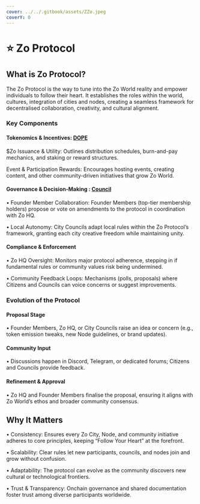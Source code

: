 ```yaml
---
cover: ../../.gitbook/assets/ZZo.jpeg
coverY: 0
---
```


# ⭐ Zo Protocol

## What is Zo Protocol?

The Zo Protocol is the way to tune into the Zo World reality and empower individuals to follow their heart. It establishes the roles within the world, cultures, integration of cities and nodes, creating a seamless framework for decentralised collaboration, creativity, and cultural alignment.&#x20;

### Key Components

#### Tokenomics & Incentives: [DOPE](https://app.gitbook.com/o/KkxO5TQJsWd47vS5geWb/s/76xSuiI2uzLMdTuoiKMA/zohmm/zo-protocol/dope-decentralised-community-ops)

$Zo Issuance & Utility: Outlines distribution schedules, burn-and-pay mechanics, and staking or reward structures.

Event & Participation Rewards: Encourages hosting events, creating content, and other community-driven initiatives that grow Zo World.

#### Governance & Decision-Making : [Council](../../guardians.md)&#x20;

• Founder Member Collaboration: Founder Members (top-tier membership holders) propose or vote on amendments to the protocol in coordination with Zo HQ.

• Local Autonomy: City Councils adapt local rules within the Zo Protocol’s framework, granting each city creative freedom while maintaining unity.

#### Compliance & Enforcement

• Zo HQ Oversight: Monitors major protocol adherence, stepping in if fundamental rules or community values risk being undermined.

• Community Feedback Loops: Mechanisms (polls, proposals) where Citizens and Councils can voice concerns or suggest improvements.

### Evolution of the Protocol

#### Proposal Stage

• Founder Members, Zo HQ, or City Councils raise an idea or concern (e.g., token emission tweaks, new Node guidelines, or brand updates).

#### Community Input

• Discussions happen in Discord, Telegram, or dedicated forums; Citizens and Councils provide feedback.

#### Refinement & Approval

• Zo HQ and Founder Members finalise the proposal, ensuring it aligns with Zo World’s ethos and broader community consensus.

## Why It Matters

• Consistency: Ensures every Zo City, Node, and community initiative adheres to core principles, keeping “Follow Your Heart” at the forefront.

• Scalability: Clear rules let new participants, councils, and nodes join and grow without confusion.

• Adaptability: The protocol can evolve as the community discovers new cultural or technological frontiers.

• Trust & Transparency: Onchain governance and shared documentation foster trust among diverse participants worldwide.

